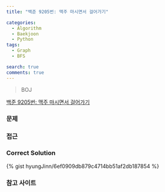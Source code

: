 ```yaml
---
title: "백준 9205번: 맥주 마시면서 걸어가기"

categories:
  - Algorithm
  - Baekjoon
  - Python
tags:
  - Graph
  - BFS

search: true
comments: true
---
```


> BOJ

[백준 9205번: 맥주 마시면서 걸어가기](https://www.acmicpc.net/problem/9205)

### 문제

### 접근

### Correct Solution

{% gist hyungJinn/6ef0909db879c4714bb51af2db187854 %}

### 참고 사이트

